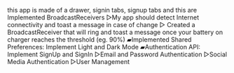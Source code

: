 this app is made of a drawer, signin tabs, signup tabs and this are
Implemented BroadcastReceivers
▻My app should detect Internet connectivity and toast a message in case of change
▻ Created a BroadcastReceiver that will ring and toast a message once your battery on charger reaches the threshold (eg. 90%)
▰Implemented Shared Preferences: Implement Light and Dark Mode
▰Authentication API: Implement SignUp and SignIn
▻Email and Password Authentication
▻Social Media Authentication
▻User Management